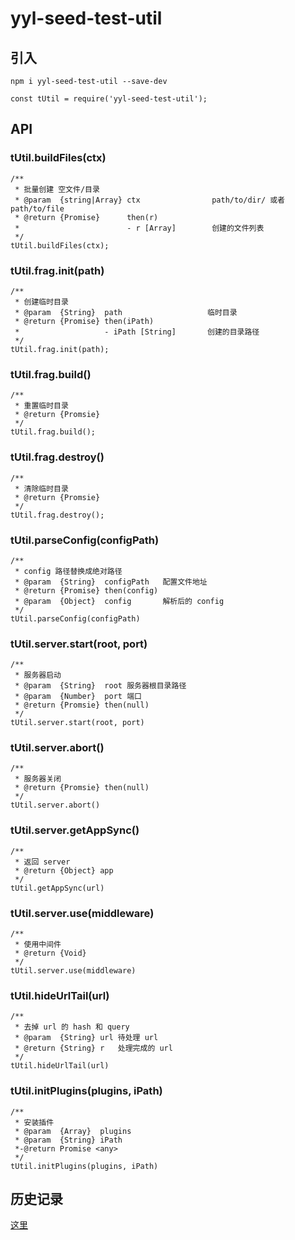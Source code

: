 # yyl-seed-test-util

## 引入
```
npm i yyl-seed-test-util --save-dev
```

```
const tUtil = require('yyl-seed-test-util');
```

## API

### tUtil.buildFiles(ctx)

```
/**
 * 批量创建 空文件/目录
 * @param  {string|Array} ctx                path/to/dir/ 或者 path/to/file
 * @return {Promise}      then(r)
 *                        - r [Array]        创建的文件列表
 */
tUtil.buildFiles(ctx);
```

### tUtil.frag.init(path)

```
/**
 * 创建临时目录
 * @param  {String}  path                   临时目录
 * @return {Promise} then(iPath)
 *                   - iPath [String]       创建的目录路径
 */
tUtil.frag.init(path);
```

### tUtil.frag.build()
```
/**
 * 重置临时目录
 * @return {Promsie}
 */
tUtil.frag.build();
```

### tUtil.frag.destroy()
```
/**
 * 清除临时目录
 * @return {Promsie}
 */
tUtil.frag.destroy();
```

### tUtil.parseConfig(configPath)

```
/**
 * config 路径替换成绝对路径
 * @param  {String}  configPath   配置文件地址
 * @return {Promise} then(config)
 * @param  {Object}  config       解析后的 config
 */
tUtil.parseConfig(configPath)
```

### tUtil.server.start(root, port)

```
/**
 * 服务器启动
 * @param  {String}  root 服务器根目录路径
 * @param  {Number}  port 端口
 * @return {Promsie} then(null)
 */
tUtil.server.start(root, port)
```

### tUtil.server.abort()
```
/**
 * 服务器关闭
 * @return {Promsie} then(null)
 */
tUtil.server.abort()
```

### tUtil.server.getAppSync()
```
/**
 * 返回 server
 * @return {Object} app
 */
tUtil.getAppSync(url)
```

### tUtil.server.use(middleware)
```
/**
 * 使用中间件
 * @return {Void}
 */
tUtil.server.use(middleware)
```

### tUtil.hideUrlTail(url)
```
/**
 * 去掉 url 的 hash 和 query
 * @param  {String} url 待处理 url
 * @return {String} r   处理完成的 url
 */
tUtil.hideUrlTail(url)
```

### tUtil.initPlugins(plugins, iPath)
```
/**
 * 安装插件
 * @param  {Array}  plugins
 * @param  {String} iPath
 *-@return Promise <any>
 */
tUtil.initPlugins(plugins, iPath)
```

## 历史记录
[这里](./history.md)

